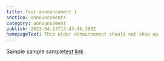 ```yaml
---
title: Test announcement 1
section: announcements
category: announcement
publish: 2023-04-13T13:43:46.288Z
homepageText: This older announcement should not show up
---
```


Sample sample sample[test link](https://woah.com)
